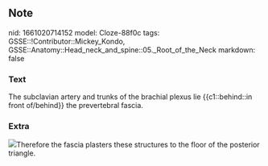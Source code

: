 ## Note
nid: 1661020714152
model: Cloze-88f0c
tags: GSSE::!Contributor::Mickey_Kondo, GSSE::Anatomy::Head_neck_and_spine::05._Root_of_the_Neck
markdown: false

### Text
The subclavian artery and trunks of the brachial plexus lie {{c1::behind::in front of/behind}} the prevertebral fascia.

### Extra
<div>
  <img src="070417_0818_PosteriorTr4.jpg">Therefore the fascia
  plasters these structures to the floor of the posterior triangle.
</div>
